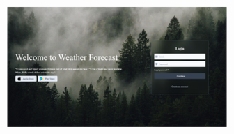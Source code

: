 ![GitHub Logo](https://github.com/sepidehnil/Weather-Forecast/blob/main/assets/images/Screenshot%202023-11-01%20134355.png)







 
 
